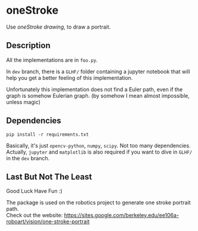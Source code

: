 # oneStroke

Use *oneStroke drawing*, to draw a portrait. 

## Description

All the implementations are in `foo.py`. 

In `dev` branch, there is a `GLHF/` folder containing a jupyter notebook that will help you get a better feeling of this implementation. 

Unfortunately this implementation does not find a Euler path, even if the graph is somehow Eulerian graph. (by somehow I mean almost impossible, unless magic) 

## Dependencies

```pip install -r requirements.txt```

Basically, it's just `opencv-python`, `numpy`, `scipy`. Not too many dependencies. Actually, `jupyter` and `matplotlib` is also required if you want to dive in `GLHF/` in the `dev` branch.

## Last But Not The Least
Good Luck Have Fun :)

The package is used on the robotics project to generate one stroke portrait path.  
Check out the website: https://sites.google.com/berkeley.edu/ee106a-roboart/vision/one-stroke-portrait
